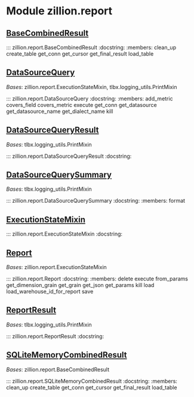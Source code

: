 [//]: # (This is an auto-generated file. Do not edit)
# Module zillion.report


## [BaseCombinedResult](https://github.com/totalhack/zillion/blob/master/zillion/report.py#L641-L747)

::: zillion.report.BaseCombinedResult
    :docstring:
    :members: clean_up create_table get_conn get_cursor get_final_result load_table


## [DataSourceQuery](https://github.com/totalhack/zillion/blob/master/zillion/report.py#L157-L581)

*Bases*: zillion.report.ExecutionStateMixin, tlbx.logging_utils.PrintMixin

::: zillion.report.DataSourceQuery
    :docstring:
    :members: add_metric covers_field covers_metric execute get_conn get_datasource get_datasource_name get_dialect_name kill


## [DataSourceQueryResult](https://github.com/totalhack/zillion/blob/master/zillion/report.py#L622-L638)

*Bases*: tlbx.logging_utils.PrintMixin

::: zillion.report.DataSourceQueryResult
    :docstring:
    


## [DataSourceQuerySummary](https://github.com/totalhack/zillion/blob/master/zillion/report.py#L584-L619)

*Bases*: tlbx.logging_utils.PrintMixin

::: zillion.report.DataSourceQuerySummary
    :docstring:
    :members: format


## [ExecutionStateMixin](https://github.com/totalhack/zillion/blob/master/zillion/report.py#L45-L154)

::: zillion.report.ExecutionStateMixin
    :docstring:
    


## [Report](https://github.com/totalhack/zillion/blob/master/zillion/report.py#L1231-L2000)

*Bases*: zillion.report.ExecutionStateMixin

::: zillion.report.Report
    :docstring:
    :members: delete execute from_params get_dimension_grain get_grain get_json get_params kill load load_warehouse_id_for_report save


## [ReportResult](https://github.com/totalhack/zillion/blob/master/zillion/report.py#L2003-L2071)

*Bases*: tlbx.logging_utils.PrintMixin

::: zillion.report.ReportResult
    :docstring:
    


## [SQLiteMemoryCombinedResult](https://github.com/totalhack/zillion/blob/master/zillion/report.py#L750-L1228)

*Bases*: zillion.report.BaseCombinedResult

::: zillion.report.SQLiteMemoryCombinedResult
    :docstring:
    :members: clean_up create_table get_conn get_cursor get_final_result load_table

